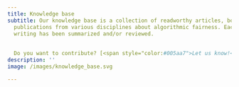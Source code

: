 ```yaml
---
title: Knowledge base
subtitle: Our knowledge base is a collection of readworthy articles, books and other
  publications from various disciplines about algorithmic fairness. Each piece of
  writing has been summarized and/or reviewed. 
  
  
  Do you want to contribute? [<span style="color:#005aa7">Let us know!</span>](/#contactform)
description: ''
image: /images/knowledge_base.svg

---
```

